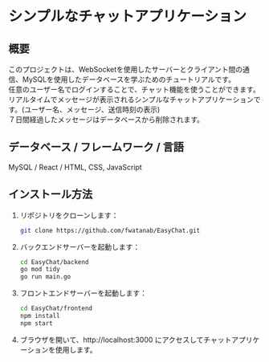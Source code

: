 # シンプルなチャットアプリケーション

## 概要

このプロジェクトは、WebSocketを使用したサーバーとクライアント間の通信、MySQLを使用したデータベースを学ぶためのチュートリアルです。  
任意のユーザー名でログインすることで、チャット機能を使うことができます。  
リアルタイムでメッセージが表示されるシンプルなチャットアプリケーションです。(ユーザー名、メッセージ、送信時刻の表示)  
７日間経過したメッセージはデータベースから削除されます。  

## データベース / フレームワーク / 言語

MySQL / React / HTML, CSS, JavaScript

## インストール方法

1. リポジトリをクローンします：

   ```bash
   git clone https://github.com/fwatanab/EasyChat.git

2. バックエンドサーバーを起動します：

   ```bash
   cd EasyChat/backend
   go mod tidy
   go run main.go
   
3. フロントエンドサーバーを起動します：

   ```bash
   cd EasyChat/frontend
   npm install
   npm start

4. ブラウザを開いて、http://localhost:3000 にアクセスしてチャットアプリケーションを使用します。
